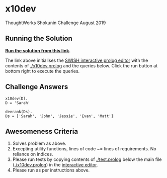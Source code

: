 # x10dev
ThoughtWorks Shokunin Challenge August 2019

## Running the Solution

**[Run the solution from this link](https://swish.swi-prolog.org/?code=https://raw.githubusercontent.com/safetydave/x10dev/master/x10dev.prolog&q=x10dev(D),devrank(Ds).).** 

The link above initialises the [SWISH interactive prolog editor](https://swish.swi-prolog.org) with the contents of [./x10dev.prolog](https://raw.githubusercontent.com/safetydave/x10dev/master/x10dev.prolog) and the queries below. Click the run button at bottom right to execute the queries.

## Challenge Answers

```
x10dev(D).
D = 'Sarah'
```
```
devrank(Ds).
Ds = ['Sarah', 'John', 'Jessie', 'Evan', 'Matt']
```

## Awesomeness Criteria

1. Solves problem as above.
2. Excepting utility functions, lines of code ~= lines of requirements. No reliance on indices.
3. Please run tests by copying contents of [./test.prolog](https://raw.githubusercontent.com/safetydave/x10dev/master/test.prolog) below the main file ([./x10dev.prolog](https://raw.githubusercontent.com/safetydave/x10dev/master/x10dev.prolog)) in the [interactive editor](https://swish.swi-prolog.org).
4. Please run as per instructions above.

